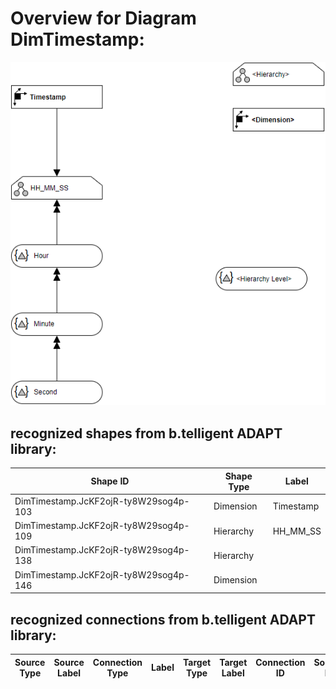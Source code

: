 # Overview for Diagram **DimTimestamp**:

![Diagram DimTimestamp](../png/DimTimestamp.png)
## recognized shapes from b.telligent ADAPT library:

|Shape ID|Shape Type|Label|
|--------|----------|-----|
|DimTimestamp.JcKF2ojR-ty8W29sog4p-103|Dimension|Timestamp|
|DimTimestamp.JcKF2ojR-ty8W29sog4p-109|Hierarchy|HH_MM_SS|
|DimTimestamp.JcKF2ojR-ty8W29sog4p-138|Hierarchy|<Hierarchy>|
|DimTimestamp.JcKF2ojR-ty8W29sog4p-146|Dimension|<Dimension>|

## recognized connections from b.telligent ADAPT library:

|Source Type|Source Label|Connection Type|Label|Target Type|Target Label|Connection ID|Source ID|Target ID|
|-----------|------------|---------------|-----|-----------|------------|-------------|---------|---------|
